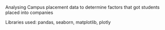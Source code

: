 Analysing Campus placement data to determine factors that got students placed into companies

Libraries used:
pandas, seaborn, matplotlib, plotly